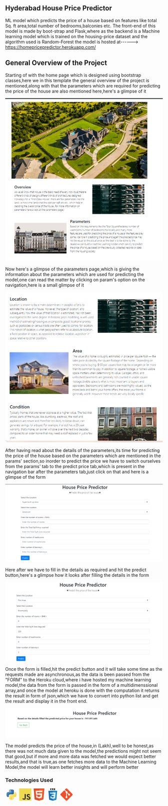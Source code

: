 ## Hyderabad House Price Predictor
ML model which predicts the price of a house based on features like total Sq. ft area,total number of bedrooms,balconies etc.
The front-end of this model is made by boot-strap and Flask,where as the backend is a Machine learning model which is trained on the housing-price dataset and the  algorithm used is Random-Forest
the model is hosted at------>  https://homepricepredictor.herokuapp.com/



## General Overview of the Project 

Starting of with the home page which is designed using bootstrap classes,here we in this template the general overview of the project is mentioned,along with that the parameters which are required for predicting the price of the house are also mentioned here,here's a glimpse of it

![.](images/1.PNG)

Now here's a glimpse of the parameters page,which is giving the information about the parameters which are used for predicting the model,one can read the matter by clicking on param's option on the navigation,here is a small glimpse of it

![.](images/3.PNG)

After having read about the details of the parameters,its time for predicting the price of the house based on the parameters which are mentioned in the params' section,so inorder to predict the price we have to switch ourselves from the params' tab to the predict price tab,which is present in the navigation bar after the parameters tab,just click on that and here is a glimpse of the form

![.](images/4.PNG)

Here after we have to fill in the details as required and hit the predict button,here's a glimpse how it looks after filling the details in the form

![.](images/6.PNG)

Once the form is filled,hit the predict button and it will take some time as the requests made are asynchronous,as the data is been passed from the "FORM" to the Heroku cloud,where i have hosted my machine learning model,the data from the form is passed in the form of a multidimenssional array,and once the model at heroku is done with the computation it returns the result in form of json,which we have to convert into python list and get the result and display it in the front end.

![.](images/5.PNG)

 The model predicts the price of the house,in (Lakh),well to be honest,as there was not much data given to the model,the predictions might not seem that good,but if more and more data was fetched we would expect better results,and that is true,as one fetches more data to the Machine Learning Model,the model will learn better insights and will perform better
 
 
 


### Technologies Used

<code><img height="40" src="https://raw.githubusercontent.com/devicons/devicon/master/icons/python/python-original.svg" title="python"></code>
<code><img height="40" src="https://raw.githubusercontent.com/devicons/devicon/master/icons/javascript/javascript-original.svg" title="javascript"></code>
<code><img height="40" src="https://raw.githubusercontent.com/devicons/devicon/master/icons/html5/html5-original.svg" title="html5"></code>
<code><img height="40" src="https://raw.githubusercontent.com/devicons/devicon/master/icons/css3/css3-original-wordmark.svg" title="css3"></code>
<code><img height="40" src="https://raw.githubusercontent.com/devicons/devicon/master/icons/git/git-original.svg" title="git"></code>











